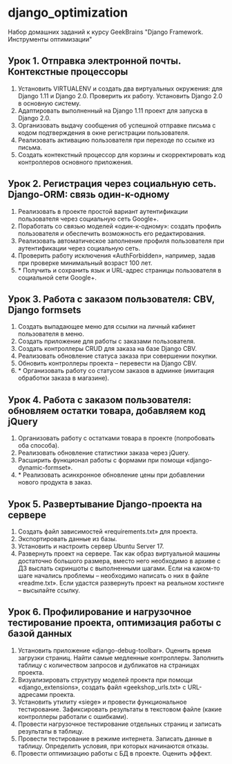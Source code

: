 # django_optimization
Набор домашних заданий к курсу GeekBrains "Django Framework. Инструменты оптимизации"

## Урок 1. Отправка электронной почты. Контекстные процессоры

1. Установить VIRTUALENV и создать два виртуальных окружения: для Django 1.11 и Django 2.0. Проверить их работу. Установить Django 2.0 в основную систему.
2. Адаптировать выполненный на Django 1.11 проект для запуска в Django 2.0.
3. Организовать выдачу сообщения об успешной отправке письма с кодом подтверждения в окне регистрации пользователя.
4. Реализовать активацию пользователя при переходе по ссылке из письма.
5. Создать контекстный процессор для корзины и скорректировать код контроллеров основного приложения.

## Урок 2. Регистрация через социальную сеть. Django-ORM: связь один-к-одному

1. Реализовать в проекте простой вариант аутентификации пользователя через социальную сеть Google+.
2. Поработать со связью моделей «один-к-одному»: создать профиль пользователя и обеспечить возможность его редактирования.
3. Реализовать автоматическое заполнение профиля пользователя при аутентификации через социальную сеть.
4. Проверить работу исключения «AuthForbidden», например, задав при проверке минимальный возраст 100 лет.
5. \* Получить и сохранить язык и URL-адрес страницы пользователя в социальной сети Google+.

## Урок 3. Работа с заказом пользователя: CBV, Django formsets
1. Создать выпадающее меню для ссылки на личный кабинет пользователя в меню.
2. Создать приложение для работы с заказами пользователя.
3. Создать контроллеры CRUD для заказа на базе Django CBV.
4. Реализовать обновление статуса заказа при совершении покупки.
5. Обновить контроллеры проекта – перевести на Django CBV.
6. \* Организовать работу со статусом заказов в админке (имитация обработки заказа в магазине).

## Урок 4. Работа с заказом пользователя: обновляем остатки товара, добавляем код jQuery
1. Организовать работу с остатками товара в проекте (попробовать оба способа).
2. Реализовать обновление статистики заказа через jQuery.
3. Расширить функционал работы с формами при помощи «django-dynamic-formset».
4. \* Реализовать асинхронное обновление цены при добавлении нового продукта в заказ.

## Урок 5. Развертывание Django-проекта на сервере
1. Создать файл зависимостей «requirements.txt» для проекта.
2. Экспортировать данные из базы.
3. Установить и настроить сервер Ubuntu Server 17.
4. Развернуть проект на сервере.
Так как образ виртуальной машины достаточно большого размера, вместо него необходимо в архиве с ДЗ выслать скриншоты с выполненными шагами. Если на каком-то шаге начались проблемы – необходимо написать о них в файле «readme.txt». Если удастся развернуть проект на реальном хостинге – высылайте ссылку.

## Урок 6. Профилирование и нагрузочное тестирование проекта, оптимизация работы с базой данных
1. Установить приложение «django-debug-toolbar». Оценить время загрузки страниц. Найти самые медленные контроллеры. Заполнить таблицу с количеством запросов и дубликатов на страницах проекта.
2. Визуализировать структуру моделей проекта при помощи «django_extensions», создать файл «geekshop_urls.txt» с URL-адресами проекта.
3. Установить утилиту «siege» и провести функциональное тестирование. Зафиксировать результаты в текстовом файле (какие контроллеры работали с ошибками).
4. Провести нагрузочное тестирование отдельных страниц и записать результаты в таблицу.
5. Провести тестирование в режиме интернета. Записать данные в таблицу. Определить условия, при которых начинаются отказы.
6. Провести оптимизацию работы с БД в проекте. Оценить эффект.
